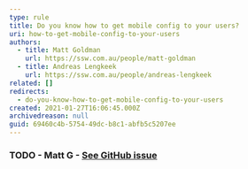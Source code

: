 ```yaml
---
type: rule
title: Do you know how to get mobile config to your users?
uri: how-to-get-mobile-config-to-your-users
authors:
  - title: Matt Goldman
    url: https://ssw.com.au/people/matt-goldman
  - title: Andreas Lengkeek
    url: https://ssw.com.au/people/andreas-lengkeek
related: []
redirects:
  - do-you-know-how-to-get-mobile-config-to-your-users
created: 2021-01-27T16:06:45.000Z
archivedreason: null
guid: 69460c4b-5754-49dc-b8c1-abfb5c5207ee
---
```

### TODO - Matt G - [See GitHub issue](https://github.com/SSWConsulting/SSW.Rules.Content/issues/1392)

<!--endintro-->